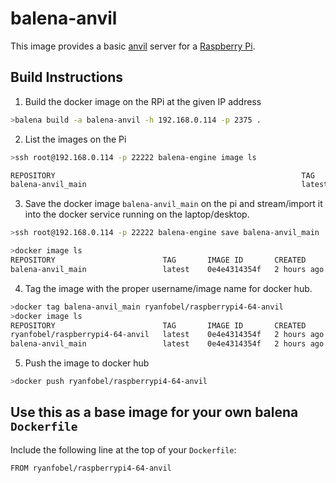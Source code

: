# balena-anvil

This image provides a basic [anvil] server for a [Raspberry Pi].

## Build Instructions

1. Build the docker image on the RPi at the given IP address

```sh
>balena build -a balena-anvil -h 192.168.0.114 -p 2375 .
```

2. List the images on the Pi

```sh
>ssh root@192.168.0.114 -p 22222 balena-engine image ls

REPOSITORY                                                       TAG                      IMAGE ID            CREATED             SIZE
balena-anvil_main                                                latest                   67ad19d687a5        2 minutes ago       1.1GB
```

3. Save the docker image `balena-anvil_main` on the pi and stream/import it into the docker service running on the laptop/desktop.

```sh
>ssh root@192.168.0.114 -p 22222 balena-engine save balena-anvil_main | docker load

>docker image ls
REPOSITORY                        TAG       IMAGE ID       CREATED       SIZE
balena-anvil_main                 latest    0e4e4314354f   2 hours ago   1.62GB
```

4. Tag the image with the proper username/image name for docker hub.
```sh
>docker tag balena-anvil_main ryanfobel/raspberrypi4-64-anvil
>docker image ls
REPOSITORY                        TAG       IMAGE ID       CREATED       SIZE
ryanfobel/raspberrypi4-64-anvil   latest    0e4e4314354f   2 hours ago   1.62GB
balena-anvil_main                 latest    0e4e4314354f   2 hours ago   1.62GB
```

5. Push the image to docker hub
```sh
>docker push ryanfobel/raspberrypi4-64-anvil
```

## Use this as a base image for your own balena `Dockerfile`

Include the following line at the top of your `Dockerfile`:

```
FROM ryanfobel/raspberrypi4-64-anvil
```

[Raspberry Pi]: https://www.raspberrypi.org
[balena]: https://www.balena.io
[anvil]: https://anvil.works
